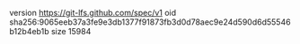 version https://git-lfs.github.com/spec/v1
oid sha256:9065eeb37a3fe9e3db1377f91873fb3d0d78aec9e24d590d6d55546b12b4eb1b
size 15984
